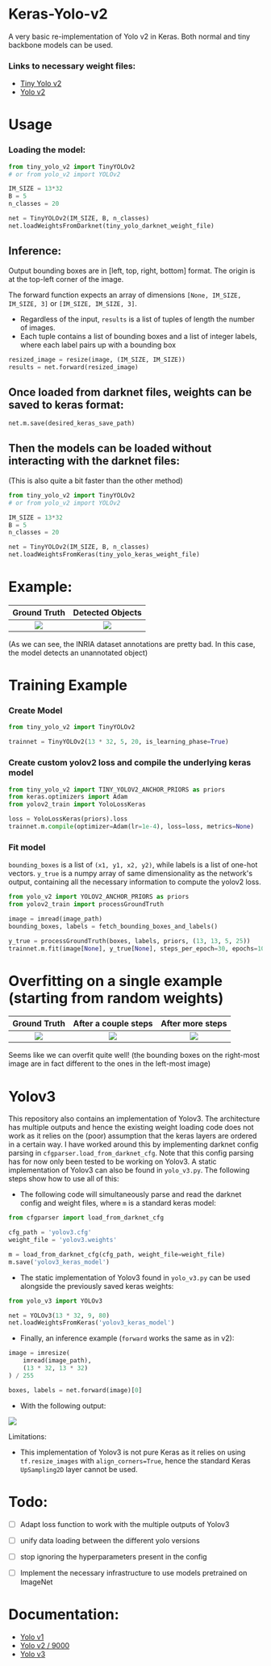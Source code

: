 # Keras-Yolo-v2
A very basic re-implementation of Yolo v2 in Keras.
Both normal and tiny backbone models can be used. 

### Links to necessary weight files:
- [Tiny Yolo v2](https://pjreddie.com/media/files/yolov2-tiny-voc.weights)
- [Yolo v2](https://pjreddie.com/media/files/yolov2-voc.weights)

# Usage

### Loading the model:
```py
from tiny_yolo_v2 import TinyYOLOv2
# or from yolo_v2 import YOLOv2

IM_SIZE = 13*32
B = 5
n_classes = 20

net = TinyYOLOv2(IM_SIZE, B, n_classes)
net.loadWeightsFromDarknet(tiny_yolo_darknet_weight_file)
```
## Inference:
Output bounding boxes are in [left, top, right, bottom] format. The origin is at the top-left corner of the image. 

The forward function expects an array of dimensions `[None, IM_SIZE, IM_SIZE, 3]` or `[IM_SIZE, IM_SIZE, 3]`. 

- Regardless of the input, `results` is a list of tuples of length the number of images. 
- Each tuple contains a list of bounding boxes and a list of integer labels, where each label pairs up with a bounding box
```py
resized_image = resize(image, (IM_SIZE, IM_SIZE))
results = net.forward(resized_image)
```

## Once loaded from darknet files, weights can be saved to keras format:
```py
net.m.save(desired_keras_save_path)
```

## Then the models can be loaded without interacting with the darknet files:
(This is also quite a bit faster than the other method)
```py
from tiny_yolo_v2 import TinyYOLOv2
# or from yolo_v2 import YOLOv2

IM_SIZE = 13*32
B = 5
n_classes = 20

net = TinyYOLOv2(IM_SIZE, B, n_classes)
net.loadWeightsFromKeras(tiny_yolo_keras_weight_file)
```

# Example:

Ground Truth                         |  Detected Objects
:-----------------------------------:|:-------------------------:
![](images/example_ground_truth.JPG) | ![](images/example_detection.JPG)

(As we can see, the INRIA dataset annotations are pretty bad. In this case, the model detects an unannotated object)

# Training Example

### Create Model
```py
from tiny_yolo_v2 import TinyYOLOv2

trainnet = TinyYOLOv2(13 * 32, 5, 20, is_learning_phase=True)
```

### Create custom yolov2 loss and compile the underlying keras model
```py
from tiny_yolo_v2 import TINY_YOLOV2_ANCHOR_PRIORS as priors
from keras.optimizers import Adam
from yolov2_train import YoloLossKeras

loss = YoloLossKeras(priors).loss
trainnet.m.compile(optimizer=Adam(lr=1e-4), loss=loss, metrics=None)
```

### Fit model
`bounding_boxes` is a list of `(x1, y1, x2, y2)`, while labels is a list of one-hot vectors.
`y_true` is a numpy array of same dimensionality as the network's output, containing all the necessary information to compute the yolov2 loss.
```py
from yolo_v2 import YOLOV2_ANCHOR_PRIORS as priors
from yolov2_train import processGroundTruth

image = imread(image_path)
bounding_boxes, labels = fetch_bounding_boxes_and_labels()

y_true = processGroundTruth(boxes, labels, priors, (13, 13, 5, 25))
trainnet.m.fit(image[None], y_true[None], steps_per_epoch=30, epochs=10)
```

# Overfitting on a single example (starting from random weights)


Ground Truth                  |  After a couple steps     | After more steps
:----------------------------:|:-------------------------:|:----------------:
![](images/ground_truth.JPG)  | ![](images/overfit_30.JPG)|![](images/overfit_200.JPG)


Seems like we can overfit quite well! (the bounding boxes on the right-most image are in fact different to the ones in the left-most image)

# Yolov3

This repository also contains an implementation of Yolov3. The architecture has multiple outputs and hence the existing weight loading code does not work as it relies on the (poor) assumption that the keras layers are ordered in a certain way. I have worked around this by implementing darknet config parsing in `cfgparser.load_from_darknet_cfg`. Note that this config parsing has for now only been tested to be working on Yolov3. A static implementation of Yolov3 can also be found in `yolo_v3.py`. The following steps show how to use all of this:

- The following code will simultaneously parse and read the darknet config and weight files, where `m` is a standard keras model:

```py
from cfgparser import load_from_darknet_cfg

cfg_path = 'yolov3.cfg'
weight_file = 'yolov3.weights'

m = load_from_darknet_cfg(cfg_path, weight_file=weight_file)
m.save('yolov3_keras_model')
```

- The static implementation of Yolov3 found in `yolo_v3.py` can be used alongside the previously saved keras weights:

```py
from yolo_v3 import YOLOv3

net = YOLOv3(13 * 32, 9, 80)
net.loadWeightsFromKeras('yolov3_keras_model')
```

- Finally, an inference example (`forward` works the same as in v2):

```py
image = imresize(
    imread(image_path), 
    (13 * 32, 13 * 32)
) / 255

boxes, labels = net.forward(image)[0]
```

- With the following output:

![](images/yolo_v3_example.JPG)

Limitations:
- This implementation of Yolov3 is not pure Keras as it relies on using `tf.resize_images` with `align_corners=True`, hence the standard Keras `UpSampling2D` layer cannot be used.

# Todo:
- [ ] Adapt loss function to work with the multiple outputs of Yolov3
- [ ] unify data loading between the different yolo versions
- [ ] stop ignoring the hyperparameters present in the config
- [ ] Implement the necessary infrastructure to use models pretrained on ImageNet


# Documentation:

- [Yolo v1](https://arxiv.org/pdf/1506.02640.pdf)
- [Yolo v2 / 9000](https://arxiv.org/pdf/1612.08242.pdf)
- [Yolo v3](https://pjreddie.com/media/files/papers/YOLOv3.pdf)